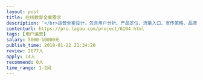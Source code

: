 ```yaml
---                
layout: post       
title: 在线教育全案需求           
description: '</br>运营全案设计，包含用户分析、产品定位、流量入口、宣传策略、品牌运营等。</br>'     
contenturl: https://pro.lagou.com/project/6104.html      
tags: [用户运营]            
salary: 5000-10000元          
publish_time: 2018-01-22 21:34:20         
review: 2677人                   
apply: 14人                   
recommend: 0人                   
time_range: 1-2周              
---                 
```

